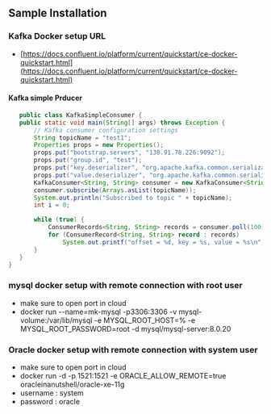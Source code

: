 ## Sample Installation

### Kafka Docker setup URL
- [https://docs.confluent.io/platform/current/quickstart/ce-docker-quickstart.html](https://docs.confluent.io/platform/current/quickstart/ce-docker-quickstart.html)

 #### Kafka simple Prducer
 
 ```java
    public class KafkaSimpleConsumer {
	public static void main(String[] args) throws Exception {
		// Kafka consumer configuration settings
		String topicName = "test1";
		Properties props = new Properties();
		props.put("bootstrap.servers", "138.91.78.226:9092");
		props.put("group.id", "test");
		props.put("key.deserializer", "org.apache.kafka.common.serialization.StringDeserializer");
		props.put("value.deserializer", "org.apache.kafka.common.serialization.StringDeserializer");
		KafkaConsumer<String, String> consumer = new KafkaConsumer<String, String>(props);
		consumer.subscribe(Arrays.asList(topicName));
		System.out.println("Subscribed to topic " + topicName);
		int i = 0;

		while (true) {
			ConsumerRecords<String, String> records = consumer.poll(100);
			for (ConsumerRecord<String, String> record : records)
				System.out.printf("offset = %d, key = %s, value = %s\n", record.offset(), record.key(), record.value());
		}
	}
}

 ```

### mysql docker setup with remote connection with root user

- make sure to open port in cloud
- docker run --name=mk-mysql -p3306:3306 -v mysql-volume:/var/lib/mysql -e MYSQL_ROOT_HOST=% -e MYSQL_ROOT_PASSWORD=root -d mysql/mysql-server:8.0.20

### Oracle docker setup with remote connection with system user

- make sure to open port in cloud
- docker run -d -p 1521:1521 -e ORACLE_ALLOW_REMOTE=true oracleinanutshell/oracle-xe-11g
- username : system
- password : oracle

